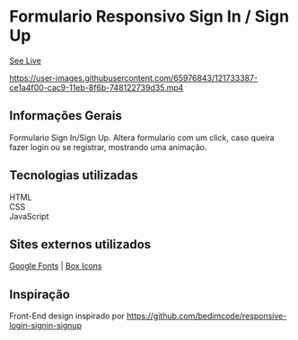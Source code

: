


# Formulario Responsivo Sign In / Sign Up

<a href="https://carolandrade1.github.io/form-signin-signup/">See Live</a>

https://user-images.githubusercontent.com/65976843/121733387-ce1a4f00-cac9-11eb-8f6b-748122739d35.mp4

## Informações Gerais
Formulario Sign In/Sign Up. Altera formulario com um click, caso queira fazer login ou se registrar, mostrando uma animação.

## Tecnologias utilizadas

HTML <br>
CSS <br>
JavaScript

## Sites externos utilizados
<a href="https://fonts.google.com/">Google Fonts</a> | <a href="https://boxicons.com/">Box Icons</a>

## Inspiração
Front-End design inspirado por https://github.com/bedimcode/responsive-login-signin-signup
